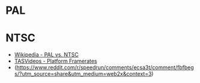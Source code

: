 # PAL

# NTSC

- [Wikipedia - PAL vs. NTSC](https://en.wikipedia.org/wiki/PAL#PAL_vs._NTSC)
- [TASVideos - Platform Framerates](https://tasvideos.org/PlatformFramerates)
- (https://www.reddit.com/r/speedrun/comments/ecsa3t/comment/fbfbegs/?utm_source=share&utm_medium=web2x&context=3)